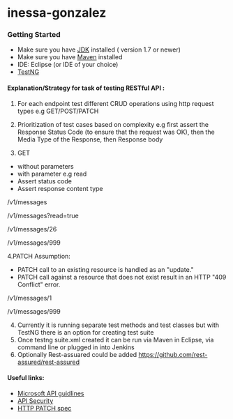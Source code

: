 # inessa-gonzalez

### Getting Started
- Make sure you have [JDK](http://www.oracle.com/technetwork/pt/java/javase/downloads/jdk8-downloads-2133151.html) installed ( version 1.7 or newer)
- Make sure you have [Maven](https://maven.apache.org/) installed
- IDE: Eclipse (or IDE of your choice)
- [TestNG](http://testng.org/doc/)

#### Explanation/Strategy for task of testing RESTful API : 
1. For each endpoint test different CRUD operations using http request types e.g GET/POST/PATCH 
2. Prioritization of test cases based on complexity
e.g first assert the Response Status Code (to ensure that the request was OK), then the Media Type of the Response, then Response body 

3. GET 
- without parameters 
- with parameter e.g read 
- Assert status code
- Assert response content type

/v1/messages

/v1/messages?read=true 

/v1/messages/26

/v1/messages/999

4.PATCH 
Assumption:  
- PATCH call to an existing resource is handled as an "update." 
- PATCH call against a resource that does not exist  result in an HTTP "409 Conflict" error.

/v1/messages/1

/v1/messages/999

4. Currently it is running separate test methods and test classes but with TestNG there is an option for creating test suite
5. Once testng suite.xml created it can be run via Maven in Eclipse, via command line or plugged in into Jenkins
6. Optionally Rest-assuared could be added https://github.com/rest-assured/rest-assured

#### Useful links:
- [Microsoft API guidlines](https://github.com/Microsoft/api-guidelines/blob/vNext/Guidelines.md#51-errors)
- [API Security](https://github.com/shieldfy/API-Security-Checklist)
- [HTTP PATCH spec](https://tools.ietf.org/html/rfc5789)

